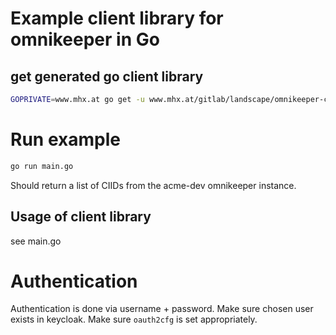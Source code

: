 # Example client library for omnikeeper in Go

## get generated go client library
```bash
GOPRIVATE=www.mhx.at go get -u www.mhx.at/gitlab/landscape/omnikeeper-client-go.git
```

# Run example
```bash
go run main.go
```
Should return a list of CIIDs from the acme-dev omnikeeper instance.

## Usage of client library
see main.go

# Authentication
Authentication is done via username + password. Make sure chosen user exists in keycloak. Make sure `oauth2cfg` is set appropriately.